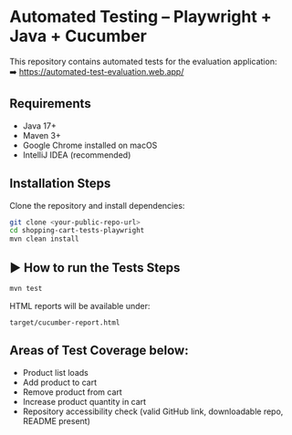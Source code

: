 # Automated Testing  – Playwright + Java + Cucumber

This repository contains automated tests for the evaluation application:  
➡️ https://automated-test-evaluation.web.app/

##  Requirements
- Java 17+
- Maven 3+
- Google Chrome installed on macOS
- IntelliJ IDEA (recommended)

##  Installation Steps
Clone the repository and install dependencies:
```bash
git clone <your-public-repo-url>
cd shopping-cart-tests-playwright
mvn clean install
```

## ▶ How to run the Tests Steps 
```bash
mvn test
```
HTML reports will be available under:
```
target/cucumber-report.html
```
## Areas of Test Coverage below:
- Product list loads
- Add product to cart
- Remove product from cart
- Increase product quantity in cart
- Repository accessibility check (valid GitHub link, downloadable repo, README present)
